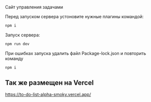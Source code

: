 Сайт управления задачами

Перед запуском сервера устоновите нужные плагины командой:

```bash
npm i
```

Запуск сервера:

```bash
npm run dev
```

При ошибках запуска удалить файл Package-lock.json и повторить команду 

```bash
npm i
```


## Так же размещен на Vercel
https://to-do-list-alpha-smoky.vercel.app/
